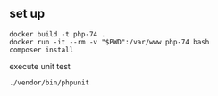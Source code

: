 ## set up
```
docker build -t php-74 .
docker run -it --rm -v "$PWD":/var/www php-74 bash
composer install
```

execute unit test
```
./vendor/bin/phpunit
```